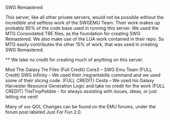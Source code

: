 SWG Remastered

This server, like all other private servers, would not be possible without the incredible and selfless work of the SWGEMU Team. Their work makes up probably 85% of the code base used in running this server. We used the MTG Consoidated TRE files, as the foundation for creating SWG Remastered. We also make use of the LUA work contained in their repo. So MTG easily contributes the other 15% of work, that was used in creating SWG Remastered.

** We take no credit for creating much of anything on this server.

Mod The Galaxy Tre Files (Full Credit)
Core3 – SWG Emu Team (FULL Credit)
SWG Infinity – We used their /regrantskills command and we used some of their slicing code. (FULL CREDIT)
Cesta – We used his Galaxy Harvester Resource Generation Logic and take no credit for the work (FULL CREDIT)
TheTinyPebble - for always assisting with issues, ideas, or just letting me vent!

Many of our QOL Changes can be found on the EMU forums, under the forum post labeled Just For Fun 2.0.

